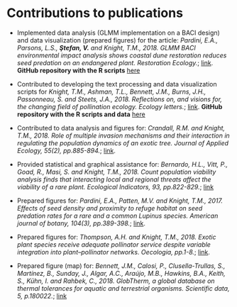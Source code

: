 # Contributions to publications

- Implemented data analysis (GLMM implementation on a BACI design) and data visualization (prepared figures) for the article: 
_Pardini, E.A., Parsons, L.S., **Ştefan, V.** and Knight, T.M., 2018. GLMM BACI environmental impact analysis shows coastal dune restoration reduces seed predation on an endangered plant. Restoration Ecology._; [link](https://onlinelibrary.wiley.com/doi/abs/10.1111/rec.12678). 
**GitHub repository with the R scripts** [here](https://github.com/idiv-biodiversity/BACI_GLMM)

- Contributed to developing the text processing and data visualization scripts for *Knight, T.M., Ashman, T.L., Bennett, J.M., Burns, J.H., Passonneau, S. and Steets, J.A., 2018. Reflections on, and visions for, the changing field of pollination ecology. Ecology letters.*; [link](https://onlinelibrary.wiley.com/doi/abs/10.1111/ele.13094). **GitHub repository with the R scripts and data** [here](https://github.com/idiv-biodiversity/reflections_pollination_ecology)

- Contributed to data analysis and figures for: 
*Crandall, R.M. and Knight, T.M., 2018. Role of multiple invasion mechanisms and their interaction in regulating the population dynamics of an exotic tree. Journal of Applied Ecology, 55(2), pp.885-894.*; [link](https://besjournals.onlinelibrary.wiley.com/doi/abs/10.1111/1365-2664.13020).

- Provided statistical and graphical assistance for:
*Bernardo, H.L., Vitt, P., Goad, R., Masi, S. and Knight, T.M., 2018. Count population viability analysis finds that interacting local and regional threats affect the viability of a rare plant. Ecological Indicators, 93, pp.822-829.*; [link](https://www.sciencedirect.com/science/article/pii/S1470160X18304345)

- Prepared figures for: 
*Pardini, E.A., Patten, M.V. and Knight, T.M., 2017. Effects of seed density and proximity to refuge habitat on seed predation rates for a rare and a common Lupinus species. American journal of botany, 104(3), pp.389-398.*; [link](https://onlinelibrary.wiley.com/doi/full/10.3732/ajb.1600290).

- Prepared figures for: 
*Thompson, A.H. and Knight, T.M., 2018. Exotic plant species receive adequate pollinator service despite variable integration into plant–pollinator networks. Oecologia, pp.1-8.*; [link](https://link.springer.com/article/10.1007/s00442-018-4096-4).

- Prepared figure (map) for:
*Bennett, J.M., Calosi, P., Clusella-Trullas, S., Martínez, B., Sunday, J., Algar, A.C., Araújo, M.B., Hawkins, B.A., Keith, S., Kühn, I. and Rahbek, C., 2018. GlobTherm, a global database on thermal tolerances for aquatic and terrestrial organisms. Scientific data, 5, p.180022.*; [link](https://www.nature.com/articles/sdata201822)

